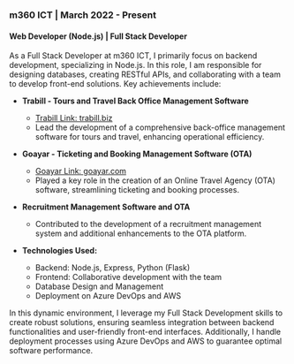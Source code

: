 ### m360 ICT | March 2022 - Present
#### Web Developer (Node.js) | Full Stack Developer

As a Full Stack Developer at m360 ICT, I primarily focus on backend development, specializing in Node.js. In this role, I am responsible for designing databases, creating RESTful APIs, and collaborating with a team to develop front-end solutions. Key achievements include:

- **Trabill - Tours and Travel Back Office Management Software**
  - [Trabill Link: trabill.biz](https://trabill.biz)
  - Lead the development of a comprehensive back-office management software for tours and travel, enhancing operational efficiency.

- **Goayar - Ticketing and Booking Management Software (OTA)**
  - [Goayar Link: goayar.com](https://goayar.com)
  - Played a key role in the creation of an Online Travel Agency (OTA) software, streamlining ticketing and booking processes.

- **Recruitment Management Software and OTA**
  - Contributed to the development of a recruitment management system and additional enhancements to the OTA platform.

- **Technologies Used:**
  - Backend: Node.js, Express, Python (Flask)
  - Frontend: Collaborative development with the team
  - Database Design and Management
  - Deployment on Azure DevOps and AWS

In this dynamic environment, I leverage my Full Stack Development skills to create robust solutions, ensuring seamless integration between backend functionalities and user-friendly front-end interfaces. Additionally, I handle deployment processes using Azure DevOps and AWS to guarantee optimal software performance.
